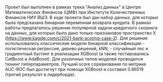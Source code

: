 Проект был выполнен в рамках трека "Анализ данных" в Центре Математических Финансов (ЦМФ) при Институте Количественных Финансов НИУ ВШЭ. В ходе проекта был дан набор данных, для которых была предсказана бинарная переменная возврата кредита. В рамках работы предлагалось решение популярной задачи кредитного скоринга на данных, для которых было дано только признаковое пространство X (https://www.kaggle.com/c/2021-bank-scoring-case-2). Для решения использовались классические модели бинарной классификации - логистическая регрессия, дерево решений, kNN, - случайный лес и градиентный бустинг в реализации XGBoost (а также тестировались CatBoost и AdaBoost). Для различных типов моделей проводился тюнинг гиперпараметров. Лучший score соревнования по метрике AUC-ROC был достигнут при помощи XGBoost и составил 0.86519 (третий результат в лидерборде).
